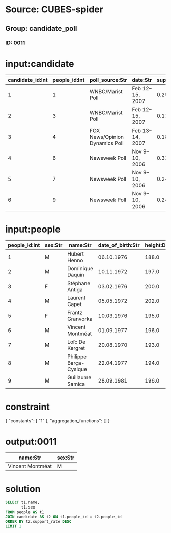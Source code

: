 # Source: CUBES-spider
## Group: candidate_poll
### ID: 0011

# input:candidate

| candidate_id:Int | people_id:Int | poll_source:Str | date:Str | support_rate:Dbl | consider_rate:Dbl | oppose_rate:Dbl | unsure_rate:Dbl |
|---|---|---|---|---|---|---|---|
| 1 | 1 | WNBC/Marist Poll | Feb 12–15, 2007 | 0.25 | 0.3 | 0.43 | 0.2 |
| 2 | 3 | WNBC/Marist Poll | Feb 12–15, 2007 | 0.17 | 0.42 | 0.32 | 0.9 |
| 3 | 4 | FOX News/Opinion Dynamics Poll | Feb 13–14, 2007 | 0.18 | 0.34 | 0.44 | 0.3 |
| 4 | 6 | Newsweek Poll | Nov 9–10, 2006 | 0.33 | 0.2 | 0.45 | 0.2 |
| 5 | 7 | Newsweek Poll | Nov 9–10, 2006 | 0.24 | 0.3 | 0.32 | 0.4 |
| 6 | 9 | Newsweek Poll | Nov 9–10, 2006 | 0.24 | 0.27 | 0.43 | 0.2 |

# input:people

| people_id:Int | sex:Str | name:Str | date_of_birth:Str | height:Dbl | weight:Dbl |
|---|---|---|---|---|---|
| 1 | M | Hubert Henno | 06.10.1976 | 188.0 | 83.0 |
| 2 | M | Dominique Daquin | 10.11.1972 | 197.0 | 85.0 |
| 3 | F | Stéphane Antiga | 03.02.1976 | 200.0 | 94.0 |
| 4 | M | Laurent Capet | 05.05.1972 | 202.0 | 92.0 |
| 5 | F | Frantz Granvorka | 10.03.1976 | 195.0 | 90.0 |
| 6 | M | Vincent Montméat | 01.09.1977 | 196.0 | 88.0 |
| 7 | M | Loïc De Kergret | 20.08.1970 | 193.0 | 89.0 |
| 8 | M | Philippe Barça-Cysique | 22.04.1977 | 194.0 | 88.0 |
| 9 | M | Guillaume Samica | 28.09.1981 | 196.0 | 82.0 |

# constraint

{
  "constants": [
    "1"
  ],
  "aggregation_functions": []
}

# output:0011

| name:Str | sex:Str |
|---|---|
| Vincent Montméat | M |

# solution

```sql
SELECT t1.name,
       t1.sex
FROM people AS t1
JOIN candidate AS t2 ON t1.people_id = t2.people_id
ORDER BY t2.support_rate DESC
LIMIT 1
```
